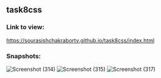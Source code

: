 ## task8css

### Link to view:
https://sourasishchakraborty.github.io/task8css/index.html


### Snapshots:
![Screenshot (314)](https://user-images.githubusercontent.com/64964968/88459771-6b21c880-ceb5-11ea-947d-6a676fc99e4b.png)
![Screenshot (315)](https://user-images.githubusercontent.com/64964968/88459774-6e1cb900-ceb5-11ea-97df-33c70f81e758.png)
![Screenshot (317)](https://user-images.githubusercontent.com/64964968/88459780-707f1300-ceb5-11ea-8afd-a8a35f9d2eec.png)
